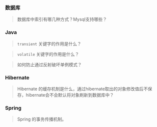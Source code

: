 ### 数据库

> 数据库中索引有哪几种方式？Mysql支持哪些？


### Java

> `transient` 关键字的作用是什么？

> `volatile` 关键字的作用是什么？

> 如何防止通过反射破坏单例模式？


### Hibernate

> Hibernate 的缓存机制是什么，通过hibernate取出的对象修改值后不保存，hibernate会不会默认将对象刷新到数据库中？


### Spring

>Spring 的事务传播机制。

